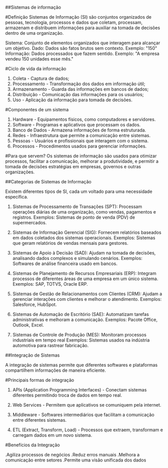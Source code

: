##Sistemas de informação
  
  #Definição
Sistemas de Informação (SI) são conjuntos organizados de pessoas, tecnologia, processos
e dados que coletam, processam, armazenam e distribuem informações para auxiliar na tomada
de decisões dentro de uma organização.

  Sistema: Conjunto de elementos organizados que interagem para alcançar um objetivo. 
  Dado: Dados são fatos brutos sem contexto. Exemplo: "150"
  Informação: Dados processados que fazem sentido. Exemplo: "A empresa vendeu 150 unidades esse mês."
  
  #Ciclo de vida da informação
 
 1. Coleta - Captura de dados;
 2. Processamento - Transformação dos dados em informação útil;
 3. Armazenamento - Guarda das informações em bancos de dados;
 4. Distribuição - Comunicação das informações para os usuários; 
 5. Uso - Aplicação da informação para tomada de decisões.

  #Componentes de um sistema

 1. Hardware - Equipamentos físicos, como computadores e servidores.
 2. Software - Programas e aplicativos que processam os dados.
 3. Banco de Dados - Armazena informações de forma estruturada. 
 4. Redes - Infraestrutura que permite a comunicação entre sistemas.
 5. Pessoas - Usuários e profissionais que interagem com o sistema.
 6. Processos - Procedimentos usados para gerenciar informações. 

  #Para que servem?
Os sistemas de informação são usados para otimizar processos, facilitar a comunicação, melhorar a produtividade, e permitir a tomada de decisões estratégias em empresas, governos e outras organizações.


##Categorias de Sistemas de Informação

 Existem diferentes tipos de SI, cada um voltado para uma necessidade específica.

 1. Sistemas de Processamento de Transações (SPT): Processam operações diárias de uma organização,
    como vendas, pagamentos e registros.
    Exemplos: Sistemas de ponto de venda (PDV) de supermercados.
 
 2. Sistemas de Informação Gerencial (SIG): Fornecem relatórios baseados em dados coletados dos 
    sistemas operacionais.
    Exemplos: Sistemas que geram relatórios de vendas mensais para gestores. 

 3. Sistemas de Apoio à Decisão (SAD): Ajudam na tomada de decisões, analisando dados complexos e
    simulando cenários.
    Exemplos: Softwares de análise financeira usado em bancos.

 4. Sistemas de Planejamento de Recursos Empresariais (ERP): Integram processos de diferentes áreas
    de uma empresa em um único sistema.
    Exemplos: SAP, TOTVS, Oracle ERP.

 5. Sistemas de Gestão de Relacionamentos com Clientes (CRM): Ajudam a gerenciar interações com 
    clientes e melhorar o atendimento.
    Exemplos: Salesforce, HubSpot.
 
 6. Sistemas de Automação de Escritório (SAE): Automatizam tarefas administrativas e melhoram a
    comunicação.
    Exemplos: Pacote Office, Outlook, Excel.

 7. Sistemas de Controle de Produção (MES): Monitoram processos industriais em tempo real
    Exemplos: Sistemas usados na indústria automotiva para rastrear fabricação. 


##Integração de Sistemas

   A integração de sistemas permite que diferentes softwares e plataformas compartilhem informações 
 de maneira eficiente.

   #Principais formas de integração

 1. APIs (Application Programming Interfaces) - Conectam sistemas diferentes permitindo troca de
    dados em tempo real.

 2. Web Services - Permitem que aplicativos se comuniquem pela internet. 

 3. Middleware - Softwares intermediários que facilitam a comunicação entre diferentes sistemas.

 4. ETL (Extract, Transform, Load) - Processos que extraem, transformam e carregam dados em um novo 
    sistema.

  #Benefícios da Integração 

 .Agiliza processos de negócios
 .Reduz erros manuais
 .Melhora a comunicação entre setores
 .Permite uma visão unificada dos dados
